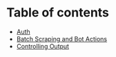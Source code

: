 # Table of contents

* [Auth](README.md)
* [Batch Scraping and Bot Actions](batch-scraping-and-bot-actions.md)
* [Controlling Output](controlling-output.md)
